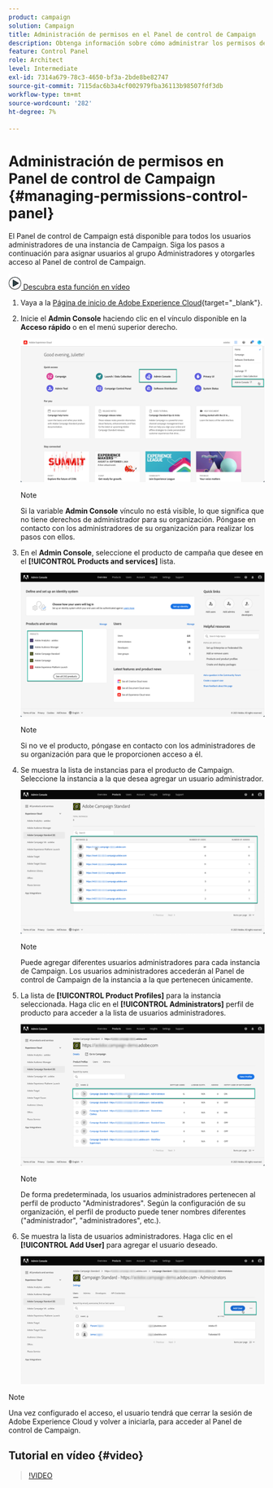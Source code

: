 ```yaml
---
product: campaign
solution: Campaign
title: Administración de permisos en el Panel de control de Campaign
description: Obtenga información sobre cómo administrar los permisos del Panel de control de Campaign
feature: Control Panel
role: Architect
level: Intermediate
exl-id: 7314a679-78c3-4650-bf3a-2bde8be82747
source-git-commit: 7115dac6b3a4cf002979fba36113b98507fdf3db
workflow-type: tm+mt
source-wordcount: '282'
ht-degree: 7%

---
```


# Administración de permisos en Panel de control de Campaign {#managing-permissions-control-panel}

El Panel de control de Campaign está disponible para todos los usuarios administradores de una instancia de Campaign. Siga los pasos a continuación para asignar usuarios al grupo Administradores y otorgarles acceso al Panel de control de Campaign.

![](assets/do-not-localize/how-to-video.png)[ Descubra esta función en vídeo](../../discover/using/managing-permissions.md#video)

1. Vaya a la [Página de inicio de Adobe Experience Cloud](https://experiencecloud.adobe.com/){target=&quot;_blank&quot;}.

1. Inicie el **Admin Console** haciendo clic en el vínculo disponible en la **Acceso rápido** o en el menú superior derecho.

   ![](assets/do-not-localize/control_panel_admin-console.png)

   >[!NOTE]
   >
   >Si la variable **Admin Console** vínculo no está visible, lo que significa que no tiene derechos de administrador para su organización. Póngase en contacto con los administradores de su organización para realizar los pasos con ellos.

1. En el **Admin Console**, seleccione el producto de campaña que desee en el **[!UICONTROL Products and services]** lista.

   ![](assets/do-not-localize/control_panel_product-list.png)

   >[!NOTE]
   >
   >Si no ve el producto, póngase en contacto con los administradores de su organización para que le proporcionen acceso a él.

1. Se muestra la lista de instancias para el producto de Campaign. Seleccione la instancia a la que desea agregar un usuario administrador.

   ![](assets/do-not-localize/control_panel_add_user_4.png)

   >[!NOTE]
   >
   >Puede agregar diferentes usuarios administradores para cada instancia de Campaign. Los usuarios administradores accederán al Panel de control de Campaign de la instancia a la que pertenecen únicamente.

1. La lista de **[!UICONTROL Product Profiles]** para la instancia seleccionada. Haga clic en el **[!UICONTROL Administrators]** perfil de producto para acceder a la lista de usuarios administradores.

   ![](assets/do-not-localize/control_panel_add_user_5.png)

   >[!NOTE]
   >
   >De forma predeterminada, los usuarios administradores pertenecen al perfil de producto &quot;Administradores&quot;. Según la configuración de su organización, el perfil de producto puede tener nombres diferentes (&quot;administrador&quot;, &quot;administradores&quot;, etc.).

1. Se muestra la lista de usuarios administradores. Haga clic en el **[!UICONTROL Add User]** para agregar el usuario deseado.

   ![](assets/do-not-localize/control_panel_add_user_6.png)

>[!NOTE]
>
>Una vez configurado el acceso, el usuario tendrá que cerrar la sesión de Adobe Experience Cloud y volver a iniciarla, para acceder al Panel de control de Campaign.

## Tutorial en vídeo {#video}

>[!VIDEO](https://video.tv.adobe.com/v/27147?quality=12)
